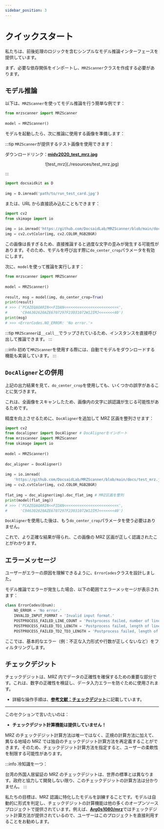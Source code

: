 ```yaml
---
sidebar_position: 3
---
```


# クイックスタート

私たちは、前後処理のロジックを含むシンプルなモデル推論インターフェースを提供しています。

まず、必要な依存関係をインポートし、`MRZScanner`クラスを作成する必要があります。

## モデル推論

以下は、`MRZScanner`を使ってモデル推論を行う簡単な例です：

```python
from mrzscanner import MRZScanner

model = MRZScanner()
```

モデルを起動したら、次に推論に使用する画像を準備します：

:::tip
`MRZScanner`が提供するテスト画像を使用できます：

ダウンロードリンク：[**midv2020_test_mrz.jpg**](https://github.com/DocsaidLab/MRZScanner/blob/main/docs/test_mrz.jpg)

<div align="center" >
<figure style={{width: "50%"}}>
![test_mrz](./resources/test_mrz.jpg)
</figure>
</div>
:::

```python
import docsaidkit as D

img = D.imread('path/to/run_test_card.jpg')
```

または、URL から直接読み込むこともできます：

```python
import cv2
from skimage import io

img = io.imread('https://github.com/DocsaidLab/MRZScanner/blob/main/docs/test_mrz.jpg?raw=true')
img = cv2.cvtColor(img, cv2.COLOR_RGB2BGR)
```

この画像は長すぎるため、直接推論すると過度な文字の歪みが発生する可能性があります。そのため、モデルを呼び出す際に`do_center_crop`パラメータを有効にします。

次に、`model`を使って推論を実行します：

```python
from mrzscanner import MRZScanner

model = MRZScanner()

result, msg = model(img, do_center_crop=True)
print(result)
# >>> ('PCAZEQAOARIN<<FIDAN<<<<<<<<<<<<<<<<<<<<<<<<<',
#      'C946302620AZE6707297F23031072W12IMJ<<<<<<<40')
print(msg)
# >>> <ErrorCodes.NO_ERROR: 'No error.'>
```

:::tip
`MRZScanner`は`__call__`でラップされているため、インスタンスを直接呼び出して推論できます。
:::

:::info
初めて`MRZScanner`を使用する際には、自動でモデルをダウンロードする機能も実装しています。
:::

## `DocAligner`との併用

上記の出力結果を見て、`do_center_crop`を使用しても、いくつかの誤字があることに気づきます。

これは、全画像をスキャンしたため、画像内の文字に誤認識が生じる可能性があるためです。

精度を向上させるために、`DocAligner`を追加して MRZ 区画を整列させます：

```python
import cv2
from docaligner import DocAligner # DocAlignerをインポート
from mrzscanner import MRZScanner
from skimage import io

model = MRZScanner()

doc_aligner = DocAligner()

img = io.imread(
    'https://github.com/DocsaidLab/MRZScanner/blob/main/docs/test_mrz.jpg?raw=true')
img = cv2.cvtColor(img, cv2.COLOR_RGB2BGR)

flat_img = doc_aligner(img).doc_flat_img # MRZ区画を整列
print(model(flat_img))
# >>> ('PCAZEQAQARIN<<FIDAN<<<<<<<<<<<<<<<<<<<<<<<<<',
#      'C946302620AZE6707297F23031072W12IMJ<<<<<<<40')
```

`DocAligner`を使用した後は、もう`do_center_crop`パラメータを使う必要はありません。

これで、より正確な結果が得られ、この画像の MRZ 区画が正しく認識されたことがわかります。

## エラーメッセージ

ユーザーがエラーの原因を理解できるように、`ErrorCodes`クラスを設計しました。

モデル推論でエラーが発生した場合、以下の範囲でエラーメッセージが表示されます：

```python
class ErrorCodes(Enum):
    NO_ERROR = 'No error.'
    INVALID_INPUT_FORMAT = 'Invalid input format.'
    POSTPROCESS_FAILED_LINE_COUNT = 'Postprocess failed, number of lines not 2 or 3.'
    POSTPROCESS_FAILED_TD1_LENGTH = 'Postprocess failed, length of lines not 30 when `doc_type` is TD1.'
    POSTPROCESS_FAILED_TD2_TD3_LENGTH = 'Postprocess failed, length of lines not 36 or 44 when `doc_type` is TD2 or TD3.'
```

ここでは、基本的なエラー（例：不正な入力形式や行数が正しくないなど）をフィルタリングします。

## チェックデジット

チェックデジットは、MRZ 内でデータの正確性を確保するための重要な部分です。これは、数字の正確性を検証し、データ入力エラーを防ぐために使用されます。

- 詳細な操作手順は、[**参考文献：チェックデジット**](./reference#チェックデジット)に記載しています。

---

このセクションで言いたいのは：

- **チェックデジット計算機能は提供していません！**

MRZ のチェックデジット計算方法は唯一ではなく、正規の計算方法に加えて、異なる地域の MRZ では独自のチェックデジット計算方法を再定義することができます。そのため、チェックデジット計算方法を指定すると、ユーザーの柔軟性を制限する可能性があります。

:::info
冷知識を一つ：

台湾の外国人居留証の MRZ のチェックデジットは、世界の標準とは異なります。政府と協力して開発しない限り、このチェックデジットの計算方法は分かりません。
:::

私たちの目標は、MRZ 認識に特化したモデルを訓練することです。モデルは自動的に形式を判定し、チェックデジットの計算機能は他の多くのオープンソースプロジェクトで提供されています。例えば、[**Arg0s1080/mrz**](https://github.com/Arg0s1080/mrz)ではチェックデジット計算方法が提供されているので、ユーザーはこのプロジェクトを直接利用することをお勧めします。
